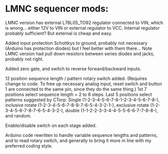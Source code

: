 # LMNC sequencer mods:

LMNC version has external L78L05_TO92 regulator connected to VIN, which is wrong… either 12V to VIN or external regulator to VCC. Internal regulator probably sufficient? But external is cheap and easy.

Added input protection Schottkys to ground, probably not necessary (Arduino has protection diodes) but I feel better with them there… Note LMNC version had pull down resistors between series diodes and jacks, probably not right.

Added zero gate, and switch to reverse forward/backward inputs.

12 position sequence length / pattern rotary switch added. (Requires change to code. To free up necessary analog input, reset switch and button 1 are connected to the same pin, since they do the same thing.) 1st 7 positions select sequence length = 2 to 8 steps. Last 5 positions select patterns suggested by CTorp: Single (1-2-3-4-5-6-7-8-1-2-3-4-5-6-7-8-), inclusive rotate (1-2-3-4-5-6-7-8-8-7-6-5-4-3-2-1-), exclusive rotate (1-2-3-4-5-6-7-8-7-6-5-4-3-2-), double (1-1-2-2-3-3-4-4-5-5-6-6-7-7-8-8-), and random.

Enable/disable switch on each stage added.

Arduino code rewritten to handle variable sequence lengths and patterns, and to read rotary switch, and generally to bring it more in line with my preferred coding style.

